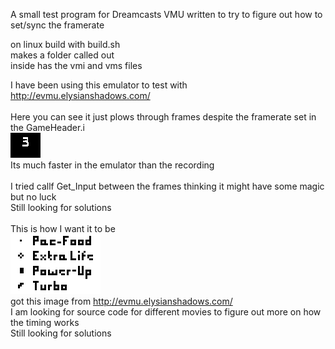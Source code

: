 A small test program for Dreamcasts VMU written to try to figure out how to set/sync the framerate


on linux build with build.sh<br>
makes a folder called out<br>
inside has the vmi and vms files<br>

I have been using this emulator to test with<br>
http://evmu.elysianshadows.com/
<br><br>
Here you can see it just plows through frames despite the framerate set in the GameHeader.i<br>
![Alt text](data/playback.gif?raw=true "playback")
<br>
Its much faster in the emulator than the recording
<br><br>
I tried callf Get_Input between the frames thinking it might have some magic but no luck
<br>
Still looking for solutions
<br><br>
This is how I want it to be<br>
![Alt text](data/evmu.png?raw=true "evmu")
<br>
got this image from http://evmu.elysianshadows.com/<br>
I am looking for source code for different movies to figure out more on how the timing works<br>
Still looking for solutions<br>
